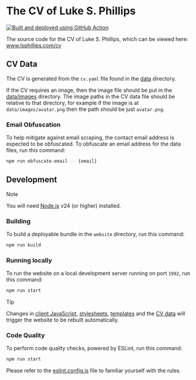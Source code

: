 # The CV of Luke S. Phillips

[![Built and deployed using GitHub Action](https://github.com/lsphillips/cv/actions/workflows/build-and-deploy.yml/badge.svg?branch=main)](https://github.com/lsphillips/cv/actions)

The source code for the CV of Luke S. Phillips, which can be viewed here: www.lsphillips.com/cv

## CV Data

The CV is generated from the `cv.yaml` file found in the [data](data) directory.

If the CV requires an image, then the image file should be put in the [data/images](data/images) directory. The image paths in the CV data file should be relative to that directory, for example if the image is at `data/images/avatar.png` then the path should be just `avatar.png`.

### Email Obfuscation

To help mitigate against email scraping, the contact email address is expected to be obfuscated. To obfuscate an email address for the data files, run this command:

``` bash
npm run obfuscate-email -- {email}
```

## Development

> [!NOTE]
> You will need [Node.js](https://nodejs.org/) v24 (or higher) installed.

### Building

To build a deployable bundle in the `website` directory, run this command:

``` bash
npm run build
```

### Running locally

To run the website on a local development server running on port `1992`, run this command:

``` bash
npm run start
```

> [!TIP]
> Changes in [client JavaScript](src/scripts), [stylesheets](src/styles), [templates](src/templates) and the [CV data](data) will trigger the website to be rebuilt automatically.

### Code Quality

To perform code quality checks, powered by ESLint, run this command:

``` bash
npm run start
```

Please refer to the [eslint.config.js](eslint.config.js) file to familiar yourself with the rules.
